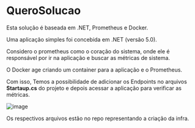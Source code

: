 # QueroSolucao

Esta solução é baseada em .NET, Prometheus e Docker.

Uma aplicação simples foi concebida em .NET (versão 5.0).

Considero o prometheus como o coração do sistema, onde ele é responsável por ir na aplicação e buscar as métricas de sistema.

O Docker age criando um container para a aplicação e o Prometheus.

Com isso, Temos a possibilidade de adicionar os Endpoints no arquivos **Startaup.cs** do projeto e depois acessar a aplicação para verificar as métricas.

![image](https://user-images.githubusercontent.com/12403699/222585362-1c214d13-7c13-45f8-bfc5-f4aa9d9b6fa8.png)

Os respectivos arquivos estão no repo representando a criação da infra.
